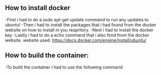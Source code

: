 ## How to install docker
-First i had to do a sudo apt-get update command to run any updates to ubuntu!
-Then i had to install the packages that i had found from the docker website on how to install in you respritory.
-Next i had to install the docker key
-Lastly i had to do a echo command that i also fond from the docker website.
website used: https://docs.docker.com/engine/install/ubuntu/

## How to build the container:
-To build the container i had to use the following command 
